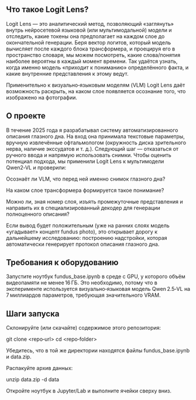 ## Что такое Logit Lens?

Logit Lens — это аналитический метод, позволяющий «заглянуть» внутрь нейросетевой языковой (или мультимодальной) модели и отследить, какие токены она предполагает на каждом слое до окончательной генерации. Беря вектор логитов, который модель вычисляет после каждого блока трансформера, и проецируя его в пространство словаря, мы можем посмотреть, какие слова/понятия наиболее вероятны в каждый момент времени. Так удаётся узнать, когда именно модель «приходит к пониманию» определённого факта, и какие внутренние представления к этому ведут.

Применительно к визуально‑языковым моделям (VLM) Logit Lens даёт возможность раскрыть, на каком слое появляется осознание того, что изображено на фотографии.

## О проекте

В течение 2025 года я разрабатывал систему автоматизированного описания глазного дна. На вход она принимала текстовые параметры, вручную извлечённые офтальмологом (окружность диска зрительного нерва, наличие экссудатов и т. д.). Следующий шаг — отказаться от ручного ввода и напрямую использовать снимки. Чтобы оценить потенциал подхода, мы применили Logit Lens к мультимодели Qwen2‑VL и проверили:

Осознаёт ли VLM, что перед ней именно снимок глазного дна?

На каком слое трансформера формируется такое понимание?

Можно ли, зная номер слоя, изъять промежуточные представления и направить их в специализированный декодер для генерации полноценного описания?

Если вывод будет положительным (уже на ранних слоях модель «угадывает» концепт fundus photo), это открывает дорогу к дальнейшему исследованию: построению надстройки, которая автоматически генерирует протокол описания глазного дна.

## Требования к оборудованию

Запустите ноутбук fundus_base.ipynb в среде с GPU, у которого объём видеопамяти не менее 16 ГБ. Это необходимо, потому что в эксперименте используется визуально‑языковая модель Qwen 2.5‑VL на 7 миллиардов параметров, требующая значительного VRAM.

## Шаги запуска

Склонируйте (или скачайте) содержимое этого репозитория:

git clone <repo‑url>
cd <repo‑folder>

Убедитесь, что в той же директории находятся файлы fundus_base.ipynb и data.zip.

Распакуйте архив данных:

unzip data.zip -d data

Откройте ноутбук в Jupyter/Lab и выполните ячейки сверху вниз.
